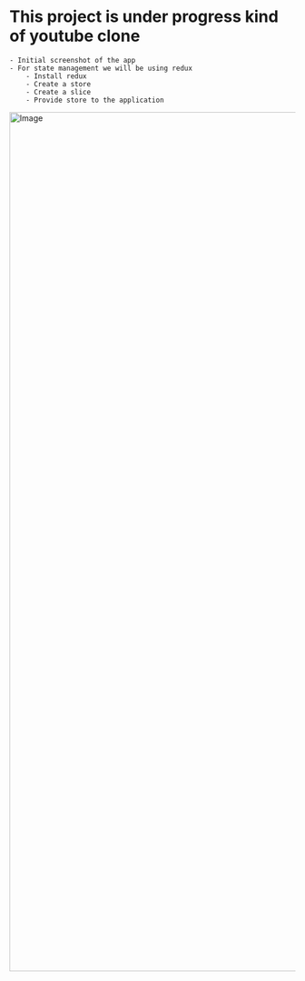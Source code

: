# This project is under progress kind of youtube clone
    - Initial screenshot of the app
    - For state management we will be using redux
        - Install redux 
        - Create a store
        - Create a slice 
        - Provide store to the application

<img width="1512" alt="Image" src="https://github.com/user-attachments/assets/2006e663-691e-4ce7-820d-bb176194f33b" />
